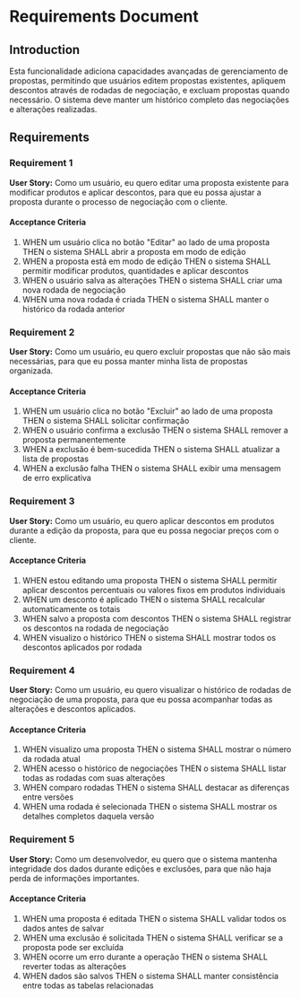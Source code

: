 # Requirements Document

## Introduction

Esta funcionalidade adiciona capacidades avançadas de gerenciamento de propostas, permitindo que usuários editem propostas existentes, apliquem descontos através de rodadas de negociação, e excluam propostas quando necessário. O sistema deve manter um histórico completo das negociações e alterações realizadas.

## Requirements

### Requirement 1

**User Story:** Como um usuário, eu quero editar uma proposta existente para modificar produtos e aplicar descontos, para que eu possa ajustar a proposta durante o processo de negociação com o cliente.

#### Acceptance Criteria

1. WHEN um usuário clica no botão "Editar" ao lado de uma proposta THEN o sistema SHALL abrir a proposta em modo de edição
2. WHEN a proposta está em modo de edição THEN o sistema SHALL permitir modificar produtos, quantidades e aplicar descontos
3. WHEN o usuário salva as alterações THEN o sistema SHALL criar uma nova rodada de negociação
4. WHEN uma nova rodada é criada THEN o sistema SHALL manter o histórico da rodada anterior

### Requirement 2

**User Story:** Como um usuário, eu quero excluir propostas que não são mais necessárias, para que eu possa manter minha lista de propostas organizada.

#### Acceptance Criteria

1. WHEN um usuário clica no botão "Excluir" ao lado de uma proposta THEN o sistema SHALL solicitar confirmação
2. WHEN o usuário confirma a exclusão THEN o sistema SHALL remover a proposta permanentemente
3. WHEN a exclusão é bem-sucedida THEN o sistema SHALL atualizar a lista de propostas
4. WHEN a exclusão falha THEN o sistema SHALL exibir uma mensagem de erro explicativa

### Requirement 3

**User Story:** Como um usuário, eu quero aplicar descontos em produtos durante a edição da proposta, para que eu possa negociar preços com o cliente.

#### Acceptance Criteria

1. WHEN estou editando uma proposta THEN o sistema SHALL permitir aplicar descontos percentuais ou valores fixos em produtos individuais
2. WHEN um desconto é aplicado THEN o sistema SHALL recalcular automaticamente os totais
3. WHEN salvo a proposta com descontos THEN o sistema SHALL registrar os descontos na rodada de negociação
4. WHEN visualizo o histórico THEN o sistema SHALL mostrar todos os descontos aplicados por rodada

### Requirement 4

**User Story:** Como um usuário, eu quero visualizar o histórico de rodadas de negociação de uma proposta, para que eu possa acompanhar todas as alterações e descontos aplicados.

#### Acceptance Criteria

1. WHEN visualizo uma proposta THEN o sistema SHALL mostrar o número da rodada atual
2. WHEN acesso o histórico de negociações THEN o sistema SHALL listar todas as rodadas com suas alterações
3. WHEN comparo rodadas THEN o sistema SHALL destacar as diferenças entre versões
4. WHEN uma rodada é selecionada THEN o sistema SHALL mostrar os detalhes completos daquela versão

### Requirement 5

**User Story:** Como um desenvolvedor, eu quero que o sistema mantenha integridade dos dados durante edições e exclusões, para que não haja perda de informações importantes.

#### Acceptance Criteria

1. WHEN uma proposta é editada THEN o sistema SHALL validar todos os dados antes de salvar
2. WHEN uma exclusão é solicitada THEN o sistema SHALL verificar se a proposta pode ser excluída
3. WHEN ocorre um erro durante a operação THEN o sistema SHALL reverter todas as alterações
4. WHEN dados são salvos THEN o sistema SHALL manter consistência entre todas as tabelas relacionadas